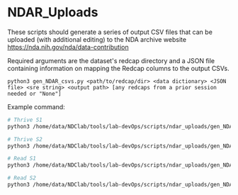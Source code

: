 # NDAR_Uploads

These scripts should generate a series of output CSV files that can be uploaded (with additional editing) to the NDA archive website https://nda.nih.gov/nda/data-contribution

Required arguments are the dataset's redcap directory and a JSON file containing information on mapping the Redcap columns to the output CSVs.

```
python3 gen_NDAR_csvs.py <path/to/redcap/dir> <data dictionary> <JSON file> <sre string> <output path> [any redcaps from a prior session needed or "None"]
```

Example command:
```bash
# Thrive S1
python3 /home/data/NDClab/tools/lab-devOps/scripts/ndar_uploads/gen_NDAR_csvs.py /home/data/NDClab/datasets/thrive-dataset/sourcedata/checked/redcap/ /home/data/NDClab/datasets/thrive-dataset/data-monitoring/data-dictionary/central-tracker_datadict.csv /home/data/NDClab/tools/lab-devOps/scripts/ndar_uploads/thrive-dataset/thrive_s1_r1.json s1_r1_e1 /home/data/NDClab/tools/lab-devOps/scripts/ndar_uploads/thrive-dataset/s1_r1
```

```bash
# Thrive S2
python3 /home/data/NDClab/tools/lab-devOps/scripts/ndar_uploads/gen_NDAR_csvs.py /home/data/NDClab/datasets/thrive-dataset/sourcedata/checked/redcap/ /home/data/NDClab/datasets/thrive-dataset/data-monitoring/data-dictionary/central-tracker_datadict.csv /home/data/NDClab/tools/lab-devOps/scripts/ndar_uploads/thrive-dataset/thrive_s2_r1.json s2_r1_e1 /home/data/NDClab/tools/lab-devOps/scripts/ndar_uploads/thrive-dataset/s2_r1 /home/data/NDClab/datasets/thrive-dataset/sourcedata/checked/redcap/Thriveiqsparents1r1_DATA_2024-07-12_1200.csv
```

```bash
# Read S1
python3 /home/data/NDClab/tools/lab-devOps/scripts/ndar_uploads/gen_NDAR_csvs.py /home/data/NDClab/datasets/read-study1-dataset/sourcedata/checked/redcap/ /home/data/NDClab/datasets/read-study1-dataset/data-monitoring/data-dictionary/central-tracker_datadict.csv /home/data/NDClab/tools/lab-devOps/scripts/ndar_uploads/read-study1-dataset/read-study1_s1_r1.json s1_r1_e1 /home/data/NDClab/tools/lab-devOps/scripts/ndar_uploads/read-study1-dataset/s1_r1
```

```bash
# Read S2
python3 /home/data/NDClab/tools/lab-devOps/scripts/ndar_uploads/gen_NDAR_csvs.py /home/data/NDClab/datasets/read-study2-dataset/sourcedata/checked/redcap/ /home/data/NDClab/datasets/read-study2-dataset/data-monitoring/data-dictionary/central-tracker_datadict.csv /home/data/NDClab/tools/lab-devOps/scripts/ndar_uploads/read-study2-dataset/read-study2_s1_r1.json s1_r1_e1 /home/data/NDClab/tools/lab-devOps/scripts/ndar_uploads/read-study2-dataset/s1_r1
```
